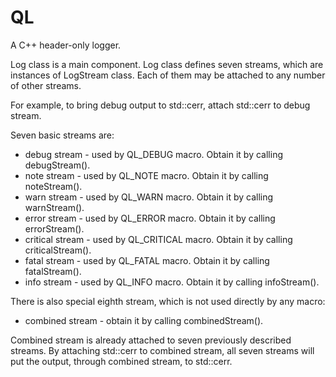# QL
A C++ header-only logger.

Log class is a main component. Log class defines seven streams, which are instances
of LogStream class. Each of them may be attached to any number of other streams.

For example, to bring debug output to std::cerr, attach std::cerr to debug stream.

Seven basic streams are:
  - debug stream - used by QL_DEBUG macro. Obtain it by calling debugStream().
  - note stream - used by QL_NOTE macro. Obtain it by calling noteStream().
  - warn stream - used by QL_WARN macro. Obtain it by calling warnStream().
  - error stream - used by QL_ERROR macro. Obtain it by calling errorStream().
  - critical stream - used by QL_CRITICAL macro. Obtain it by calling criticalStream().
  - fatal stream - used by QL_FATAL macro. Obtain it by calling fatalStream().
  - info stream - used by QL_INFO macro. Obtain it by calling infoStream().

There is also special eighth stream, which is not used directly by any macro:
  - combined stream - obtain it by calling combinedStream().

Combined stream is already attached to seven previously described streams. By attaching
std::cerr to combined stream, all seven streams will put the output, through combined
stream, to std::cerr.

